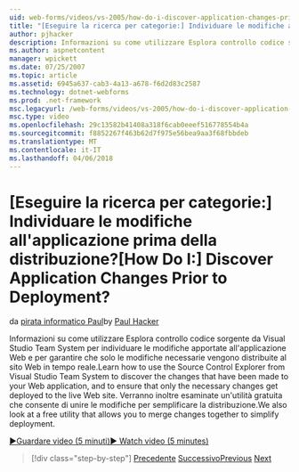 ```yaml
---
uid: web-forms/videos/vs-2005/how-do-i-discover-application-changes-prior-to-deployment
title: "[Eseguire la ricerca per categorie:] Individuare le modifiche all'applicazione prima della distribuzione? | Microsoft Docs"
author: pjhacker
description: Informazioni su come utilizzare Esplora controllo codice sorgente da Visual Studio Team System per individuare le modifiche apportate all'applicazione Web e per ensur...
ms.author: aspnetcontent
manager: wpickett
ms.date: 07/25/2007
ms.topic: article
ms.assetid: 6945a637-cab3-4a13-a678-f6d2d83c2587
ms.technology: dotnet-webforms
ms.prod: .net-framework
msc.legacyurl: /web-forms/videos/vs-2005/how-do-i-discover-application-changes-prior-to-deployment
msc.type: video
ms.openlocfilehash: 29c13582b41408a318f6cab0eeef516778554b4a
ms.sourcegitcommit: f8852267f463b62d7f975e56bea9aa3f68fbbdeb
ms.translationtype: MT
ms.contentlocale: it-IT
ms.lasthandoff: 04/06/2018
---
```

<a name="how-do-i-discover-application-changes-prior-to-deployment"></a><span data-ttu-id="5934c-104">[Eseguire la ricerca per categorie:] Individuare le modifiche all'applicazione prima della distribuzione?</span><span class="sxs-lookup"><span data-stu-id="5934c-104">[How Do I:] Discover Application Changes Prior to Deployment?</span></span>
====================
<span data-ttu-id="5934c-105">da [pirata informatico Paul](https://github.com/pjhacker)</span><span class="sxs-lookup"><span data-stu-id="5934c-105">by [Paul Hacker](https://github.com/pjhacker)</span></span>

<span data-ttu-id="5934c-106">Informazioni su come utilizzare Esplora controllo codice sorgente da Visual Studio Team System per individuare le modifiche apportate all'applicazione Web e per garantire che solo le modifiche necessarie vengono distribuite al sito Web in tempo reale.</span><span class="sxs-lookup"><span data-stu-id="5934c-106">Learn how to use the Source Control Explorer from Visual Studio Team System to discover the changes that have been made to your Web application, and to ensure that only the necessary changes get deployed to the live Web site.</span></span> <span data-ttu-id="5934c-107">Verranno inoltre esaminate un'utilità gratuita che consente di unire le modifiche per semplificare la distribuzione.</span><span class="sxs-lookup"><span data-stu-id="5934c-107">We also look at a free utility that allows you to merge changes together to simplify deployment.</span></span>

[<span data-ttu-id="5934c-108">&#9654;Guardare video (5 minuti)</span><span class="sxs-lookup"><span data-stu-id="5934c-108">&#9654; Watch video (5 minutes)</span></span>](https://channel9.msdn.com/Blogs/ASP-NET-Site-Videos/how-do-i-discover-application-changes-prior-to-deployment)

> [!div class="step-by-step"]
> <span data-ttu-id="5934c-109">[Precedente](how-do-i-publish-and-analyze-test-results.md)
> [Successivo](how-do-i-implement-continuous-integration-with-team-foundation.md)</span><span class="sxs-lookup"><span data-stu-id="5934c-109">[Previous](how-do-i-publish-and-analyze-test-results.md)
[Next](how-do-i-implement-continuous-integration-with-team-foundation.md)</span></span>
